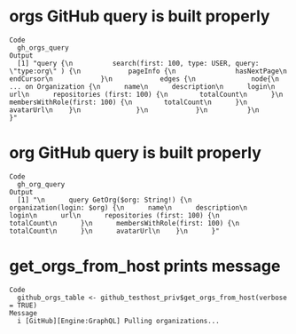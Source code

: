 # orgs GitHub query is built properly

    Code
      gh_orgs_query
    Output
      [1] "query {\n          search(first: 100, type: USER, query: \"type:org\" ) {\n            pageInfo {\n               hasNextPage\n               endCursor\n            }\n            edges {\n              node{\n                ... on Organization {\n      name\n      description\n      login\n      url\n      repositories (first: 100) {\n        totalCount\n      }\n      membersWithRole(first: 100) {\n        totalCount\n      }\n      avatarUrl\n    }\n              }\n            }\n          }\n        }"

# org GitHub query is built properly

    Code
      gh_org_query
    Output
      [1] "\n      query GetOrg($org: String!) {\n        organization(login: $org) {\n      name\n      description\n      login\n      url\n      repositories (first: 100) {\n        totalCount\n      }\n      membersWithRole(first: 100) {\n        totalCount\n      }\n      avatarUrl\n    }\n      }"

# get_orgs_from_host prints message

    Code
      github_orgs_table <- github_testhost_priv$get_orgs_from_host(verbose = TRUE)
    Message
      i [GitHub][Engine:GraphQL] Pulling organizations...


